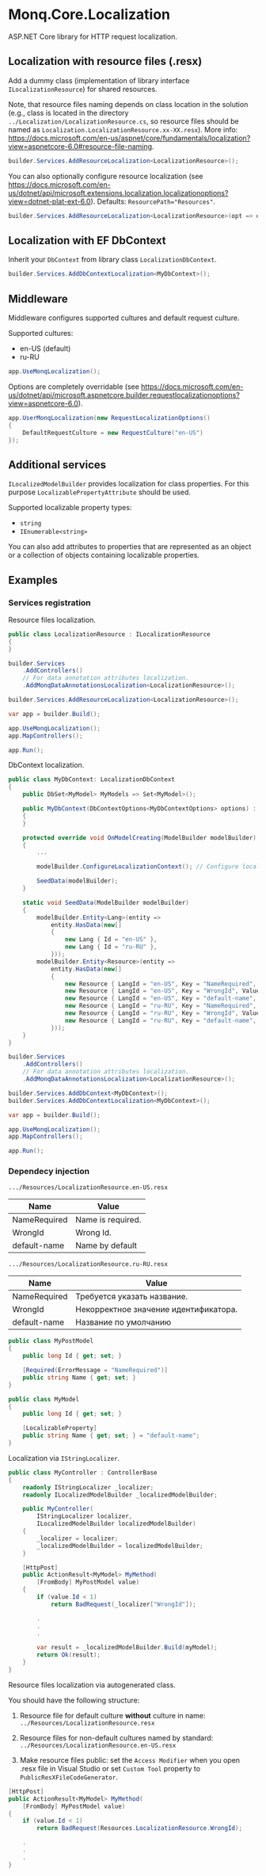 # Monq.Core.Localization

ASP.NET Core library for HTTP request localization.

## Localization with resource files (.resx)

Add a dummy class (implementation of library interface `ILocalizationResource`) for shared resources.

Note, that resource files naming depends on class location in the solution (e.g., class is located in the directory `../Localization/LocalizationResource.cs`, so resource files should be named as `Localization.LocalizationResource.xx-XX.resx`). More info: <https://docs.microsoft.com/en-us/aspnet/core/fundamentals/localization?view=aspnetcore-6.0#resource-file-naming>.

```c#
builder.Services.AddResourceLocalization<LocalizationResource>();
```

You can also optionally configure resource localization (see <https://docs.microsoft.com/en-us/dotnet/api/microsoft.extensions.localization.localizationoptions?view=dotnet-plat-ext-6.0>). Defaults: `ResourcePath="Resources"`.

```c#
builder.Services.AddResourceLocalization<LocalizationResource>(opt => opt.ResourcePath = "MyResources");
```

## Localization with EF DbContext

Inherit your `DbContext` from library class `LocalizationDbContext`.

```c#
builder.Services.AddDbContextLocalization<MyDbContext>();
```

## Middleware

Middleware configures supported cultures and default request culture.

Supported cultures:

- en-US (default)
- ru-RU

```c#
app.UseMonqLocalization();
```

Options are completely overridable (see <https://docs.microsoft.com/en-us/dotnet/api/microsoft.aspnetcore.builder.requestlocalizationoptions?view=aspnetcore-6.0>).

```c#
app.UserMonqLocalization(new RequestLocalizationOptions()
{
    DefaultRequestCulture = new RequestCulture("en-US")
});
```

## Additional services

`ILocalizedModelBuilder` provides localization for class properties. For this purpose `LocalizablePropertyAttribute` should be used.

Supported localizable property types:

- `string`
- `IEnumerable<string>`

You can also add attributes to properties that are represented as an object or a collection of objects containing localizable properties.

## Examples

### Services registration

Resource files localization.

```c#
public class LocalizationResource : ILocalizationResource
{
}
```

```c#
builder.Services
    .AddControllers()
    // For data annotation attributes localization.
    .AddMonqDataAnnotationsLocalization<LocalizationResource>();

builder.Services.AddResourceLocalization<LocalizationResource>();

var app = builder.Build();

app.UseMonqLocalization();
app.MapControllers();

app.Run();
```

DbContext localization.

```c#
public class MyDbContext: LocalizationDbContext
{
    public DbSet<MyModel> MyModels => Set<MyModel>();

    public MyDbContext(DbContextOptions<MyDbContextOptions> options) : base(options)
    {
    }

    protected override void OnModelCreating(ModelBuilder modelBuilder)
    {
        ...

        modelBuilder.ConfigureLocalizationContext(); // Configure localization tables.

        SeedData(modelBuilder);
    }

    static void SeedData(ModelBuilder modelBuilder)
    {
        modelBuilder.Entity<Lang>(entity =>
            entity.HasData(new[]
            {
                new Lang { Id = "en-US" },
                new Lang { Id = "ru-RU" },
            }));
        modelBuilder.Entity<Resource>(entity =>
            entity.HasData(new[]
            {
                new Resource { LangId = "en-US", Key = "NameRequired", Value = "Name is required." },
                new Resource { LangId = "en-US", Key = "WrongId", Value = "Wrong Id." },
                new Resource { LangId = "en-US", Key = "default-name", Value = "Name by default" },
                new Resource { LangId = "ru-RU", Key = "NameRequired", Value = "Требуется указать название." },
                new Resource { LangId = "ru-RU", Key = "WrongId", Value = "Некорректное значение идентификатора." },
                new Resource { LangId = "ru-RU", Key = "default-name", Value = "Название по умолчанию" },
            }));
    }
}
```

```c#
builder.Services
    .AddControllers()
    // For data annotation attributes localization.
    .AddMonqDataAnnotationsLocalization<LocalizationResource>();

builder.Services.AddDbContext<MyDbContext>();
builder.Services.AddDbContextLocalization<MyDbContext>();

var app = builder.Build();

app.UseMonqLocalization();
app.MapControllers();

app.Run();
```

### Dependecy injection

`.../Resources/LocalizationResource.en-US.resx`

|Name|Value|
|-|-|
|NameRequired|Name is required.|
|WrongId|Wrong Id.|
|default-name|Name by default|

`.../Resources/LocalizationResource.ru-RU.resx`

|Name|Value|
|-|-|
|NameRequired|Требуется указать название.|
|WrongId|Некорректное значение идентификатора.|
|default-name|Название по умолчанию|

```c#
public class MyPostModel
{
    public long Id { get; set; }

    [Required(ErrorMessage = "NameRequired")]
    public string Name { get; set; }
}

public class MyModel
{
    public long Id { get; set; }

    [LocalizableProperty]
    public string Name { get; set; } = "default-name";
}
```

Localization via `IStringLocalizer`.

```c#
public class MyController : ControllerBase
{
    readonly IStringLocalizer _localizer;
    readonly ILocalizedModelBuilder _localizedModelBuilder;

    public MyController(
        IStringLocalizer localizer,
        ILocalizedModelBuilder localizedModelBuilder)
    {
        _localizer = localizer;
        _localizedModelBuilder = localizedModelBuilder;
    }

    [HttpPost]
    public ActionResult<MyModel> MyMethod(
        [FromBody] MyPostModel value)
    {
        if (value.Id < 1)
            return BadRequest(_localizer["WrongId"]);

        .
        .
        .

        var result = _localizedModelBuilder.Build(myModel);
        return Ok(result);
    }
}
```

Resource files localization via autogenerated class.

You should have the following structure:

1. Resource file for default culture **without** culture in name: `../Resources/LocalizationResource.resx`

2. Resource files for non-default cultures named by standard: `../Resources/LocalizationResource.en-US.resx`

3. Make resource files public: set the `Access Modifier` when you open .resx file in Visual Studio or set `Custom Tool` property to `PublicResXFileCodeGenerator`.

```c#
[HttpPost]
public ActionResult<MyModel> MyMethod(
    [FromBody] MyPostModel value)
{
    if (value.Id < 1)
        return BadRequest(Resources.LocalizationResource.WrongId);

    .
    .
    .
}
```
